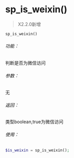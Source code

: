 # sp_is_weixin()

> X2.2.0新增

```php
sp_is_weixin()
```

###### 功能：
判断是否为微信访问

###### 参数：
无

###### 返回：
类型boolean,true为微信访问


###### 使用：
```php
$is_weixin = sp_is_weixin();
```


